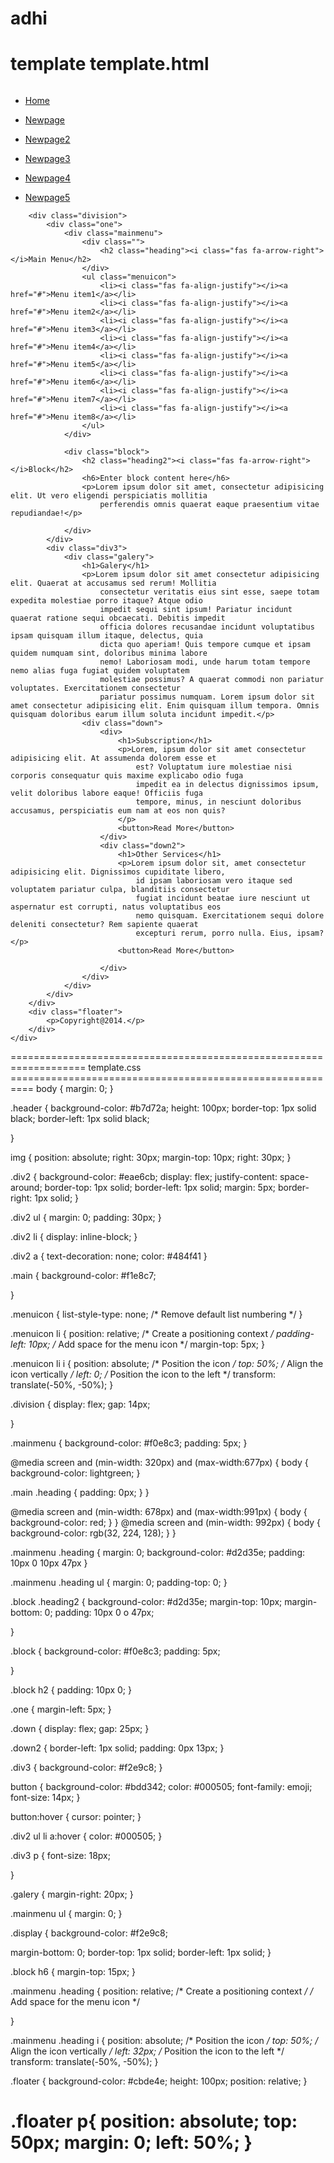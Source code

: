 # adhi
template
template.html
===============================================================================
<!DOCTYPE html>
<html>

<head>
    <title>Template</title>
    <link rel="stylesheet" href="template.css">
    <meta name="viewport" content="width=device-width, initial-scale=1">
    <link rel="stylesheet" href="https://cdnjs.cloudflare.com/ajax/libs/font-awesome/5.15.3/css/all.min.css">
</head>

<body>
    <div class="header">
        <img src="Screenshot 2023-06-23 133534.jpj.png" alt="">
    </div>
    <div class="display">
    <div class="div2">
        <ul>
            <li><a href="#">Home</a></li>
        </ul>
        <ul>
            <li><a href="#">Newpage</a></li>
        </ul>
        <ul>
            <li><a href="#">Newpage2</a></li>
        </ul>
        <ul>
            <li><a href="#">Newpage3</a></li>
        </ul>
        <ul>
            <li><a href="#">Newpage4</a></li>
        </ul>
        <ul>
            <li><a href="#">Newpage5</a></li>
        </ul>
    </div>
    
        <div class="division">
            <div class="one">
                <div class="mainmenu"> 
                    <div class="">
                        <h2 class="heading"><i class="fas fa-arrow-right"></i>Main Menu</h2>
                    </div>
                    <ul class="menuicon">
                        <li><i class="fas fa-align-justify"></i><a href="#">Menu item1</a></li>
                        <li><i class="fas fa-align-justify"></i><a href="#">Menu item2</a></li>
                        <li><i class="fas fa-align-justify"></i><a href="#">Menu item3</a></li>
                        <li><i class="fas fa-align-justify"></i><a href="#">Menu item4</a></li>
                        <li><i class="fas fa-align-justify"></i><a href="#">Menu item5</a></li>
                        <li><i class="fas fa-align-justify"></i><a href="#">Menu item6</a></li>
                        <li><i class="fas fa-align-justify"></i><a href="#">Menu item7</a></li>
                        <li><i class="fas fa-align-justify"></i><a href="#">Menu item8</a></li>
                    </ul>
                </div>

                <div class="block">
                    <h2 class="heading2"><i class="fas fa-arrow-right"></i>Block</h2>
                    <h6>Enter block content here</h6>
                    <p>Lorem ipsum dolor sit amet, consectetur adipisicing elit. Ut vero eligendi perspiciatis mollitia
                        perferendis omnis quaerat eaque praesentium vitae repudiandae!</p>

                </div>
            </div>
            <div class="div3">
                <div class="galery">
                    <h1>Galery</h1>
                    <p>Lorem ipsum dolor sit amet consectetur adipisicing elit. Quaerat at accusamus sed rerum! Mollitia
                        consectetur veritatis eius sint esse, saepe totam expedita molestiae porro itaque? Atque odio
                        impedit sequi sint ipsum! Pariatur incidunt quaerat ratione sequi obcaecati. Debitis impedit
                        officia dolores recusandae incidunt voluptatibus ipsam quisquam illum itaque, delectus, quia
                        dicta quo aperiam! Quis tempore cumque et ipsam quidem numquam sint, doloribus minima labore
                        nemo! Laboriosam modi, unde harum totam tempore nemo alias fuga fugiat quidem voluptatem
                        molestiae possimus? A quaerat commodi non pariatur voluptates. Exercitationem consectetur
                        pariatur possimus numquam. Lorem ipsum dolor sit amet consectetur adipisicing elit. Enim quisquam illum tempora. Omnis quisquam doloribus earum illum soluta incidunt impedit.</p>
                    <div class="down">
                        <div>
                            <h1>Subscription</h1>
                            <p>Lorem, ipsum dolor sit amet consectetur adipisicing elit. At assumenda dolorem esse et
                                est? Voluptatum iure molestiae nisi corporis consequatur quis maxime explicabo odio fuga
                                impedit ea in delectus dignissimos ipsum, velit doloribus labore eaque! Officiis fuga
                                tempore, minus, in nesciunt doloribus accusamus, perspiciatis eum nam at eos non quis?
                            </p>
                            <button>Read More</button>
                        </div>
                        <div class="down2">
                            <h1>Other Services</h1>
                            <p>Lorem ipsum dolor sit, amet consectetur adipisicing elit. Dignissimos cupiditate libero,
                                id ipsam laboriosam vero itaque sed voluptatem pariatur culpa, blanditiis consectetur
                                fugiat incidunt beatae iure nesciunt ut aspernatur est corrupti, natus voluptatibus eos
                                nemo quisquam. Exercitationem sequi dolore deleniti consectetur? Rem sapiente quaerat
                                excepturi rerum, porro nulla. Eius, ipsam?</p>
                            <button>Read More</button>

                        </div>
                    </div>
                </div>
            </div>
        </div>
        <div class="floater">
            <p>Copyright@2014.</p>
        </div>
    </div>

</body>

</html>
===================================================================
template.css
==========================================================
body {
  margin: 0;
}

.header {
  background-color: #b7d72a;
  height: 100px;
  border-top: 1px solid black;
  border-left: 1px solid black;

}

img {
  position: absolute;
  right: 30px;
  margin-top: 10px;
  right: 30px;
}

.div2 {
  background-color: #eae6cb;
  display: flex;
  justify-content: space-around;
  border-top: 1px solid;
  border-left: 1px solid;
  margin: 5px;
  border-right: 1px solid;
}

.div2 ul {
  margin: 0;
  padding: 30px;
}

.div2 li {
  display: inline-block;
}

.div2 a {
  text-decoration: none;
  color: #484f41
}

.main {
  background-color: #f1e8c7;

}

.menuicon {
  list-style-type: none;
  /* Remove default list numbering */
}

.menuicon li {
  position: relative;
  /* Create a positioning context */
  padding-left: 10px;
  /* Add space for the menu icon */
  margin-top: 5px;
}

.menuicon li i {
  position: absolute;
  /* Position the icon */
  top: 50%;
  /* Align the icon vertically */
  left: 0;
  /* Position the icon to the left */
  transform: translate(-50%, -50%);
}

.division {
  display: flex;
  gap: 14px;

}

.mainmenu {
  background-color: #f0e8c3;
  padding: 5px;
}

@media screen and (min-width: 320px) and (max-width:677px) {
  body {
    background-color: lightgreen;
  }

  .main .heading {
    padding: 0px;
  }
}

@media screen and (min-width: 678px) and (max-width:991px) {
  body {
    background-color: red;
  }
}
@media screen and (min-width: 992px) {
  body {
    background-color: rgb(32, 224, 128);
  }
}


.mainmenu .heading {
  margin: 0;
  background-color: #d2d35e;
  padding: 10px 0 10px 47px
}

.mainmenu .heading ul {
  margin: 0;
  padding-top: 0;
}

.block .heading2 {
  background-color: #d2d35e;
  margin-top: 10px;
  margin-bottom: 0;
  padding: 10px 0 o 47px;


}

.block {
  background-color: #f0e8c3;
  padding: 5px;

}

.block h2 {
  padding: 10px 0;
}

.one {
  margin-left: 5px;
}

.down {
  display: flex;
  gap: 25px;
}

.down2 {
  border-left: 1px solid;
  padding: 0px 13px;
}

.div3 {
  background-color: #f2e9c8;
}

button {
  background-color: #bdd342;
  color: #000505;
  font-family: emoji;
  font-size: 14px;
}

button:hover {
  cursor: pointer;
}

.div2 ul li a:hover {
  color: #000505;
}

.div3 p {
  font-size: 18px;

}

.galery {
  margin-right: 20px;
}

.mainmenu ul {
  margin: 0;
}

.display {
  background-color: #f2e9c8;

  margin-bottom: 0;
  border-top: 1px solid;
  border-left: 1px solid;
}

.block h6 {
  margin-top: 15px;
}

.mainmenu .heading {
  position: relative;
  /* Create a positioning context */
  /* Add space for the menu icon */

}

.mainmenu .heading i {
  position: absolute;
  /* Position the icon */
  top: 50%;
  /* Align the icon vertically */
  left: 32px;
  /* Position the icon to the left */
  transform: translate(-50%, -50%);
}

.floater {
  background-color: #cbde4e;
  height: 100px;
  position: relative;
}

.floater p{
  position: absolute;
  top: 50px;
  margin: 0;
  left: 50%;
}
=======================
